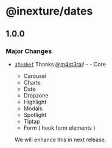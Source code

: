 # @inexture/dates

## 1.0.0

### Major Changes

- [`3fe3bef`](https://github.com/inexture-solutions/inxui/commit/3fe3bef5549f676b66eae538fbf233fe15ab3de1) Thanks [@m4st3rai](https://github.com/m4st3rai)! - - Core

  - Carousel
  - Charts
  - Date
  - Dropzone
  - Highlight
  - Modals
  - Spotlight
  - Tiptap
  - Form ( hook form elements )

  We will enhance this in next release.
